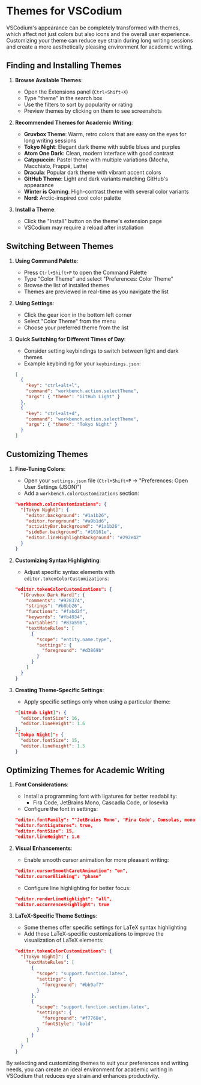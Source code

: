 # Themes for VSCodium

VSCodium's appearance can be completely transformed with themes, which affect not just colors but also icons and the overall user experience. Customizing your theme can reduce eye strain during long writing sessions and create a more aesthetically pleasing environment for academic writing.

## Finding and Installing Themes

1. **Browse Available Themes**:
   - Open the Extensions panel (`Ctrl+Shift+X`)
   - Type "theme" in the search box
   - Use the filters to sort by popularity or rating
   - Preview themes by clicking on them to see screenshots

2. **Recommended Themes for Academic Writing**:
   - **Gruvbox Theme**: Warm, retro colors that are easy on the eyes for long writing sessions
   - **Tokyo Night**: Elegant dark theme with subtle blues and purples
   - **Atom One Dark**: Clean, modern interface with good contrast
   - **Catppuccin**: Pastel theme with multiple variations (Mocha, Macchiato, Frappé, Latte)
   - **Dracula**: Popular dark theme with vibrant accent colors
   - **GitHub Theme**: Light and dark variants matching GitHub's appearance
   - **Winter is Coming**: High-contrast theme with several color variants
   - **Nord**: Arctic-inspired cool color palette

3. **Install a Theme**:
   - Click the "Install" button on the theme's extension page
   - VSCodium may require a reload after installation

## Switching Between Themes

1. **Using Command Palette**:
   - Press `Ctrl+Shift+P` to open the Command Palette
   - Type "Color Theme" and select "Preferences: Color Theme"
   - Browse the list of installed themes
   - Themes are previewed in real-time as you navigate the list

2. **Using Settings**:
   - Click the gear icon in the bottom left corner
   - Select "Color Theme" from the menu
   - Choose your preferred theme from the list

3. **Quick Switching for Different Times of Day**:
   - Consider setting keybindings to switch between light and dark themes
   - Example keybinding for your `keybindings.json`:
   ```json
   [
     {
       "key": "ctrl+alt+l",
       "command": "workbench.action.selectTheme",
       "args": { "theme": "GitHub Light" }
     },
     {
       "key": "ctrl+alt+d",
       "command": "workbench.action.selectTheme",
       "args": { "theme": "Tokyo Night" }
     }
   ]
   ```

## Customizing Themes

1. **Fine-Tuning Colors**:
   - Open your `settings.json` file (`Ctrl+Shift+P` → "Preferences: Open User Settings (JSON)")
   - Add a `workbench.colorCustomizations` section:
   ```json
   "workbench.colorCustomizations": {
     "[Tokyo Night]": {
       "editor.background": "#1a1b26",
       "editor.foreground": "#a9b1d6",
       "activityBar.background": "#1a1b26",
       "sideBar.background": "#16161e",
       "editor.lineHighlightBackground": "#292e42"
     }
   }
   ```

2. **Customizing Syntax Highlighting**:
   - Adjust specific syntax elements with `editor.tokenColorCustomizations`:
   ```json
   "editor.tokenColorCustomizations": {
     "[Gruvbox Dark Hard]": {
       "comments": "#928374",
       "strings": "#b8bb26",
       "functions": "#fabd2f",
       "keywords": "#fb4934",
       "variables": "#83a598",
       "textMateRules": [
         {
           "scope": "entity.name.type",
           "settings": {
             "foreground": "#d3869b"
           }
         }
       ]
     }
   }
   ```

3. **Creating Theme-Specific Settings**:
   - Apply specific settings only when using a particular theme:
   ```json
   "[GitHub Light]": {
     "editor.fontSize": 16,
     "editor.lineHeight": 1.6
   },
   "[Tokyo Night]": {
     "editor.fontSize": 15,
     "editor.lineHeight": 1.5
   }
   ```

## Optimizing Themes for Academic Writing

1. **Font Considerations**:
   - Install a programming font with ligatures for better readability:
     - Fira Code, JetBrains Mono, Cascadia Code, or Iosevka
   - Configure the font in settings:
   ```json
   "editor.fontFamily": "'JetBrains Mono', 'Fira Code', Consolas, monospace",
   "editor.fontLigatures": true,
   "editor.fontSize": 15,
   "editor.lineHeight": 1.6
   ```

2. **Visual Enhancements**:
   - Enable smooth cursor animation for more pleasant writing:
   ```json
   "editor.cursorSmoothCaretAnimation": "on",
   "editor.cursorBlinking": "phase"
   ```
   
   - Configure line highlighting for better focus:
   ```json
   "editor.renderLineHighlight": "all",
   "editor.occurrencesHighlight": true
   ```

3. **LaTeX-Specific Theme Settings**:
   - Some themes offer specific settings for LaTeX syntax highlighting
   - Add these LaTeX-specific customizations to improve the visualization of LaTeX elements:
   ```json
   "editor.tokenColorCustomizations": {
     "[Tokyo Night]": {
       "textMateRules": [
         {
           "scope": "support.function.latex",
           "settings": {
             "foreground": "#bb9af7"
           }
         },
         {
           "scope": "support.function.section.latex",
           "settings": {
             "foreground": "#f7768e",
             "fontStyle": "bold"
           }
         }
       ]
     }
   }
   ```

By selecting and customizing themes to suit your preferences and writing needs, you can create an ideal environment for academic writing in VSCodium that reduces eye strain and enhances productivity.